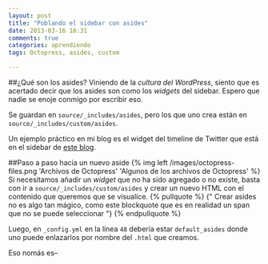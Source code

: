 ```yaml
---
layout: post
title: "Poblando el sidebar con asides"
date: 2013-03-16 16:31
comments: true
categories: aprendiendo
tags: Octopress, asides, custom 

---
```


##¿Qué son los asides?
Viniendo de la _cultura del WordPress_, siento que es acertado decir que los asides son como los _widgets_ del sidebar. Espero que nadie se enoje conmigo por escribir eso.

Se guardan en `source/_includes/asides`, pero los que uno crea están en `source/_includes/custom/asides`.

Un ejemplo práctico en mi blog es el widget del timeline de Twitter que está en el sidebar de [este blog](/).

<!--more-->

##Paso a paso hacia un nuevo aside
{% img left /images/octopress-files.png 'Archivos de Octopress' 'Algunos de los archivos de Octopress' %}
Si necesitamos añadir un _widget_ que no ha sido agregado o no existe, basta con ir a `source/_includes/custom/asides` y crear un nuevo HTML con el contenido que queremos que se visualice.
{% pullquote %}
 {" Crear asides no es algo tan mágico, como este blockquote que es en realidad un span que no se puede seleccionar "} 
{% endpullquote %}

Luego, en `_config.yml` en la línea `48` debería estar `default_asides` donde uno puede enlazarlos por nombre del `.html` que creamos.

Eso nomás es–